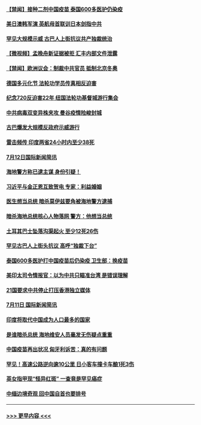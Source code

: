 #### [【禁闻】接种二剂中国疫苗 泰国600多医护仍染疫](../pages/prog202/a103163832.md?t=07122351) 
#### [美日澳韩军演 英航母首联训日本剑指中共](../pages/prog202/a103163815.md?t=07122351) 
#### [罕见大规模示威  古巴人上街抗议共产独裁统治](../pages/prog202/a103163819.md?t=07122351) 
#### [【微视频】孟晚舟新证据被拒 汇丰内部文件泄露](../pages/prog202/a103163787.md?t=07122351) 
#### [【禁闻】欧洲议会：制裁中共官员 抵制北京冬奥](../pages/prog202/a103163790.md?t=07122351) 
#### [德国多元化节  法轮功学员传真相反迫害](../pages/prog202/a103163773.md?t=07122351) 
#### [纪念720反迫害22年 纽国法轮功基督城游行集会](../pages/prog202/a103163768.md?t=07122351) 
#### [中共病毒双变异株夹攻 曼谷疫情险峻封城](../pages/prog202/a103163682.md?t=07122351) 
#### [古巴爆发大规模反政府示威游行](../pages/prog202/a103163644.md?t=07122351) 
#### [雷击频传 印度两省24小时内至少38死](../pages/prog202/a103163602.md?t=07122351) 
#### [7月12日国际新闻简讯](../pages/prog202/a103163608.md?t=07122351) 
#### [海地警方称已逮主谋 身份引疑！](../pages/prog202/a103163610.md?t=07122351) 
#### [习近平与金正恩互致贺电 专家：利益婚姻](../pages/prog202/a103163583.md?t=07122351) 
#### [医生想当总统 暗杀莫伊兹要角被海地警方逮捕](../pages/prog202/a103163542.md?t=07122351) 
#### [暗杀海地总统核心人物落网 警方：他想当总统](../pages/prog202/a103163552.md?t=07122351) 
#### [土耳其巴士坠落沟渠起火 至少12死26伤](../pages/prog202/a103163527.md?t=07122351) 
#### [罕见古巴人上街头抗议  高呼“独裁下台”](../pages/prog202/a103163501.md?t=07122351) 
#### [泰国600多医护打中国疫苗后仍染疫 卫生部：换疫苗](../pages/prog202/a103163512.md?t=07122351) 
#### [美印太司令情报官：以为中共只瞄准台湾 是错误理解](../pages/prog202/a103163386.md?t=07122351) 
#### [21国要求中共停止打压香港独立媒体](../pages/prog202/a103163364.md?t=07122351) 
#### [7月11日 国际新闻简讯](../pages/prog202/a103163267.md?t=07122351) 
#### [印度将取代中国成为人口最多的国家](../pages/prog202/a103163246.md?t=07122351) 
#### [是谁暗杀总统 海地维安人员毫发无伤疑点重重](../pages/prog202/a103163186.md?t=07122351) 
#### [中国疫苗再出状况 匈牙利诉苦：真的有问题](../pages/prog202/a103163137.md?t=07122351) 
#### [罕见！高速公路逆向逾10公里 日小客车撞卡车酿1死3伤](../pages/prog202/a103163151.md?t=07122351) 
#### [英女指甲现“怪异红斑” 一查竟是罕见癌症](../pages/prog202/a103163131.md?t=07122351) 
#### [中缅边境奇观 回中国自首也要排号](../pages/prog202/a103163083.md?t=07122351) 

----
#### [ >>> 更早内容 <<< ](../indexes/prog202-earlier.md)
